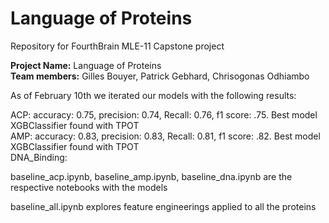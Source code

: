# Language of Proteins
Repository for FourthBrain MLE-11 Capstone project 

**Project Name:** Language of Proteins <br />
**Team members:** Gilles Bouyer, Patrick Gebhard, Chrisogonas Odhiambo

As of February 10th we iterated our models with the following results:<br />

ACP: accuracy: 0.75, precision: 0.74, Recall: 0.76, f1 score: .75. Best model XGBClassifier found with TPOT<br/>
AMP: accuracy: 0.83, precision: 0.83, Recall: 0.81, f1 score: .82. Best model XGBClassifier found with TPOT<br/>
DNA_Binding: <br />

baseline_acp.ipynb, baseline_amp.ipynb, baseline_dna.ipynb are the respective notebooks with the models

baseline_all.ipynb explores feature engineerings applied to all the proteins
